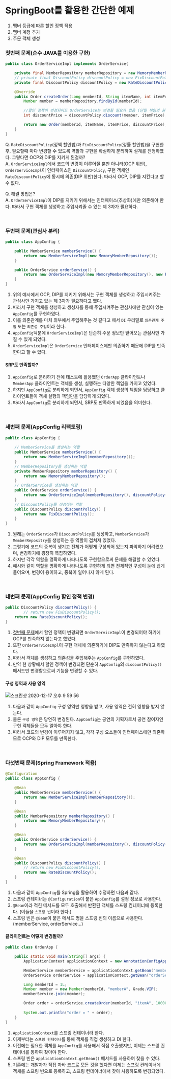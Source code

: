 # SpringBoot를 활용한 간단한 예제 
1. 멤버 등급에 따른 할인 정책 적용 
2. 멤버 계정 추가
3. 주문 객체 생성 

### 첫번째 문제(순수 JAVA를 이용한 구현) 
```java
public class OrderServiceImpl implements OrderService{

    private final MemberRepository memberRepository = new MemoryMemberRepository();
    // private final DiscountPolicy discountPolicy = new FixDiscountPolicy();
    private final DiscountPolicy discountPolicy = new RateDiscountPolicy();

    @Override
    public Order createOrder(Long memberId, String itemName, int itemPrice) {
        Member member = memberRepository.findById(memberId);

        //할인 정책이 변경되어도 OrderService는 변경될 필요가 없음 (단일 책임의 원칙)
        int discountPrice = discountPolicy.discount(member, itemPrice);

        return new Order(memberId, itemName, itemPrice, discountPrice);
    }
}
```
Q. `RateDiscountPolicy`(정액 할인법)과 `FixDiscountPolicy`(정률 할인법)을 구현한 후, 필요할때 마다 변경할 수 있도록 역할과 구현을 확실하게 분리하여 설계를 진행하였다. 그렇다면 OCP와 DIP를 지키게 된걸까? <br/>
A. `OrderServiceImpl`에서 코드의 변경이 이루어질 뿐만 아니라(OCP 위반), `OrderServiceImpl`이 인터페이스인 `DiscountPolicy`, 구현 객체인 `RateDiscountPolicy`에 동시에 의존(DIP 위반)한다. 따라서 OCP, DIP를 지킨다고 할 수 없다.

Q. 해결 방법은? <br/>
A. `OrderServiceImpl`이 DIP를 지키기 위해서는 인터페이스(추상화)에만 의존해야 한다. 따라서 구현 객체를 생성하고 주입시켜줄 수 있는 제 3자가 필요하다.

<br/>

### 두번째 문제(관심사 분리) 
```java
public class AppConfig {

    public MemberService memberService() {
        return new MemberServiceImpl(new MemoryMemberRepository());
    }

    public OrderService orderService() {
        return new OrderServiceImpl(new MemoryMemberRepository(), new FixDiscountPolicy());
    }
}
```
1. 위의 예시에서 OCP, DIP를 지키기 위해서는 구현 객체를 생성하고 주입시켜주는 관심사만 가지고 있는 제 3자가 필요하다고 했다. 
2. 따라서 구현 객체를 생성하고 생성자를 통해 주입시켜주는 관심사에만 관심이 있는 `AppConfig`를 구현하였다. 
3. 이를 의존관계를 마치 외부에서 주입해주는 것 같다고 해서 `DI` 우리말로 `의존관계 주입` 또는 `의존성 주입`이라 한다.
3. `AppConfig`덕분에 `OrderServiceImpl`은 단순히 주문 정보만 얻어오는 관심사만 가질 수 있게 되었다. 
4. `OrderServiceImpl`은 `OrderService` 인터페이스에만 의존하기 때문에 DIP를 만족한다고 할 수 있다. 

#### SRP도 만족할까?
1. `AppConfig`로 분리하기 전에 테스트에 활용했던 `OrderApp` 클라이언트나 `MemberApp` 클라이언트는 객체를 생성, 실행하는 다양한 책임을 가지고 있었다.
2. 하지만 `AppConfig`로 분리하게 되면서, `AppConfig` 객체 생성의 책임을 담당하고 클라이언트들이 객체 실행의 책임만을 담당하게 되었다.
3. 따라서 `AppConfig`로 분리하게 되면서, SRP도 만족하게 되었음을 의미한다.

<br/>

### 세번째 문제(AppConfig 리팩토링)
```java
public class AppConfig {
    
    // MemberService를 생성하는 역할
    public MemberService memberService() {
        return new MemberServiceImpl(memberRepository());
    }
    // MemberRepository를 생성하는 역할
    private MemberRepository memberRepository() {
        return new MemoryMemberRepository();
    }
    // OrderService를 생성하는 역할
    public OrderService orderService() {
        return new OrderServiceImpl(memberRepository(), discountPolicy());
    }
    // DiscountPolicy를 생성하는 역할
    public DiscountPolicy discountPolicy() {
        return new FixDiscountPolicy();
    }
}
```

1. 원래는 `OrderService`가 `DiscountPolicy`를 생성하고, `MemberService`가 `MemberRepositry`를 생성하는 등 역할이 겹쳐져 있었다.
2. 그렇기에 코드의 중복이 생기고 전체가 어떻게 구성되어 있는지 파악하기 어려웠으며, 변경하기에 굉장히 복잡하였다.
3. 하지만 각각 역할을 명확하게 나타나도록 구현함으로써 문제를 해결할 수 있었다.
4. 예시와 같이 역할을 명확하게 나타나도록 구현하게 되면 전체적인 구성이 눈에 쉽게 들어오며, 변경이 용이하고, 중복이 일어나지 않게 된다.

<br/>

### 네번째 문제(AppConfig 할인 정책 변경)
```java
public DiscountPolicy discountPolicy() {
        // return new FixDiscountPolicy();
    return new RateDiscountPolicy();
}
```
1. [첫번째 문제](https://github.com/leeyunbo/B2CBackend#%EC%B2%AB%EB%B2%88%EC%A7%B8-%EB%AC%B8%EC%A0%9C%EC%88%9C%EC%88%98-java%EB%A5%BC-%EC%9D%B4%EC%9A%A9%ED%95%9C-%EA%B5%AC%ED%98%84)에서 할인 정책이 변경되면 `OrderServiceImpl`이 변경되어야 하기에 OCP를 만족하지 않는다고 했었다. 
2. 또한 `OrderServiceImpl`이 구현 객체에 의존하기에 DIP도 만족하지 않는다고 하였다.
3. 따라서 객체를 생성하고 의존성을 주입해주는 `AppConfig`를 구현하였다.
4. 만약 현 상황에서 할인 정책이 변경되면 단순히 `AppConfig`의 `discountPolicy()` 메서드만 변경함으로써 기능을 변경할 수 있다.

#### 구성 영역과 사용 영역
![스크린샷 2020-12-17 오후 9 59 56](https://user-images.githubusercontent.com/44944031/102491261-45d76600-40b3-11eb-8469-818e49848c2f.png)
1. 다음과 같이 `AppConfig` 구성 영역만 영향을 받고, 사용 영역은 전혀 영향을 받지 않는다.
2. 물론 `구성 영역`은 당연히 변경된다. `AppConfig`는 공연의 기획자로서 공연 참여자인 구현 객체들을 모두 알아야 한다.
3. 따라서 코드의 변경이 이루어지지 않고, 각각 구성 요소들이 인터페이스에만 의존하므로 OCP와 DIP 모두를 만족한다.

<br/>

### 다섯번째 문제(Spring Framework 적용)
```java
@Configuration
public class AppConfig {

    @Bean
    public MemberService memberService() {
        return new MemberServiceImpl(memberRepository());
    }

    @Bean
    public MemberRepository memberRepository() {
        return new MemoryMemberRepository();
    }

    @Bean
    public OrderService orderService() {
        return new OrderServiceImpl(memberRepository(), discountPolicy());
    }

    @Bean
    public DiscountPolicy discountPolicy() {
        // return new FixDiscountPolicy();
        return new RateDiscountPolicy();
    }
}
```
1. 다음과 같이 `AppConfig`를 Spring을 활용하여 수정하면 다음과 같다.
2. 스프링 컨테이너는 `@Configuration`이 붙은 `AppConfig`를 설정 정보로 사용한다.
3. `@Bean`이라 적힌 메서드를 모두 호출해서 반환된 객체를 스프링 컨테이너에 등록한다. (이들을 `스프링 빈`이라 한다.) 
4. 스프링 빈은 `@Bean`이 붙은 메서드 명을 스프링 빈의 이름으로 사용한다. (memberService, orderService...) 

#### 클라이언트는 어떻게 변경될까? 
```java
public class OrderApp {

    public static void main(String[] args) {
        ApplicationContext applicationContext = new AnnotationConfigApplicationContext(AppConfig.class);

        MemberService memberService = applicationContext.getBean("memberService", MemberService.class);
        OrderService orderService = applicationContext.getBean("orderService", OrderService.class);

        Long memberId = 1L;
        Member member = new Member(memberId, "memberA", Grade.VIP);
        memberService.join(member);

        Order order = orderService.createOrder(memberId, "itemA", 10000);
        
        System.out.println("order = " + order);
    }
}
```
1. `ApplicationContext`를 스프링 컨테이너라 한다.
2. 이제부터는 `스프링 컨테이너`를 통해 객체를 직접 생성하고 DI 한다.
3. 이전에는 필요한 객체를 `AppConfig`를 사용해서 직접 호출했지만, 이제는 스프링 컨테이너를 통하여 찾아야 한다. 
4. 스프링 빈은 `applicationContext.getBean()` 메서드를 사용하여 찾을 수 있다.
5. 기존에는 개발자가 직접 자바 코드로 모든 것을 했다면 이제는 스프링 컨테이너에 객체를 스프링 빈으로 등록하고, 스프링 컨테이너에서 찾아 사용하도록 변경되었다. 

